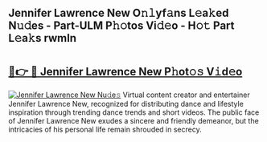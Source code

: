 ## Jennifer Lawrence New O𝚗𝚕yf𝚊ns L𝚎a𝚔ed N𝚞𝚍es - Part-ULM P𝚑𝚘tos Vi𝚍𝚎o - H𝚘𝚝 Part L𝚎a𝚔s rwmIn

# <h2><a href="http://kf0324k.oniu.top/?m=Jennifer+Lawrence+New">🔗👉 🔴 Jennifer Lawrence New P𝚑ot𝚘𝚜 V𝚒d𝚎o</a></h2>

[![Jennifer Lawrence New Nu𝚍e𝚜](https://i.imgur.com/0qMVB7G.gif)](http://kf0324k.oniu.top/?m=Jennifer+Lawrence+New)
Virtual content creator and entertainer Jennifer Lawrence New, recognized for distributing dance and lifestyle inspiration through trending dance trends and short videos. The public face of Jennifer Lawrence New exudes a sincere and friendly demeanor, but the intricacies of his personal life remain shrouded in secrecy.  
